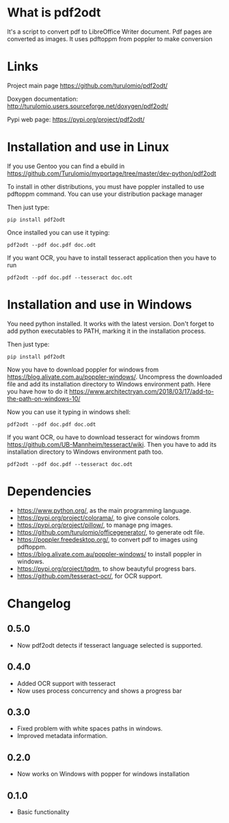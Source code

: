 What is pdf2odt
===============

It's a script to convert pdf to LibreOffice Writer document. Pdf pages are converted as images. It uses pdftoppm from poppler to make conversion

Links
=====

Project main page
    https://github.com/turulomio/pdf2odt/

Doxygen documentation:
    http://turulomio.users.sourceforge.net/doxygen/pdf2odt/

Pypi web page:
    https://pypi.org/project/pdf2odt/

Installation and use in Linux
=============================

If you use Gentoo you can find a ebuild in https://github.com/Turulomio/myportage/tree/master/dev-python/pdf2odt

To install in other distributions, you must have poppler installed to use pdftoppm command. You can use your distribution package manager

Then just type:

`pip install pdf2odt`

Once installed you can use it typing:

`pdf2odt --pdf doc.pdf doc.odt`

If you want OCR, you have to install tesseract application then you have to run 

`pdf2odt --pdf doc.pdf --tesseract doc.odt`

Installation and use in Windows
===============================

You need python installed. It works with the latest version. Don't forget to add python executables to PATH, marking it in the installation process.

Then just type:

`pip install pdf2odt`

Now you have to download poppler for windows from https://blog.alivate.com.au/poppler-windows/. Uncompress the downloaded file and add its installation directory to Windows environment path. Here you have how to do it https://www.architectryan.com/2018/03/17/add-to-the-path-on-windows-10/ 


Now you can use it typing in windows shell:

`pdf2odt --pdf doc.pdf doc.odt`

If you want OCR, ou have to download tesseract for windows fromm https://github.com/UB-Mannheim/tesseract/wiki. Then you have to add its installation directory to Windows environment path too.

`pdf2odt --pdf doc.pdf --tesseract doc.odt`


Dependencies
============
* https://www.python.org/, as the main programming language.
* https://pypi.org/project/colorama/, to give console colors.
* https://pypi.org/project/pillow/, to manage png images.
* https://github.com/turulomio/officegenerator/, to generate odt file.
* https://poppler.freedesktop.org/, to convert pdf to images using pdftoppm.
* https://blog.alivate.com.au/poppler-windows/ to install poppler in windows.
* https://pypi.org/project/tqdm, to show beautyful progress bars.
* https://github.com/tesseract-ocr/, for OCR support.

Changelog
=========
0.5.0
-----
  * Now pdf2odt detects if tesseract language selected is supported.

0.4.0
-----
  * Added OCR support with tesseract
  * Now uses process concurrency and shows a progress bar

0.3.0
-----
  * Fixed problem with white spaces paths in windows.
  * Improved metadata information.

0.2.0
-----
  * Now works on Windows with popper for windows installation

0.1.0
-----
  * Basic functionality
